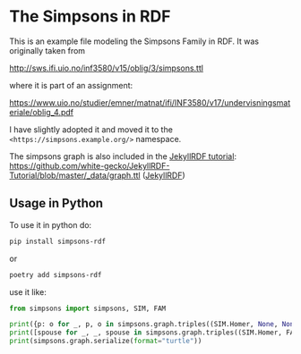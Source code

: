 # The Simpsons in RDF
This is an example file modeling the Simpsons Family in RDF.
It was originally taken from

http://sws.ifi.uio.no/inf3580/v15/oblig/3/simpsons.ttl

where it is part of an assignment:

https://www.uio.no/studier/emner/matnat/ifi/INF3580/v17/undervisningsmateriale/oblig_4.pdf

I have slightly adopted it and moved it to the `<https://simpsons.example.org/>` namespace.

The simpsons graph is also included in the [JekyllRDF tutorial](https://github.com/white-gecko/JekyllRDF-Tutorial): https://github.com/white-gecko/JekyllRDF-Tutorial/blob/master/_data/graph.ttl ([JekyllRDF](https://github.com/AKSW/jekyll-rdf))

## Usage in Python

To use it in python do:

```sh
pip install simpsons-rdf
```

or

```sh
poetry add simpsons-rdf
```

use it like:

```python
from simpsons import simpsons, SIM, FAM

print({p: o for _, p, o in simpsons.graph.triples((SIM.Homer, None, None))})
print([spouse for _, _, spouse in simpsons.graph.triples((SIM.Homer, FAM.hasSpouse, None))])
print(simpsons.graph.serialize(format="turtle"))
```
